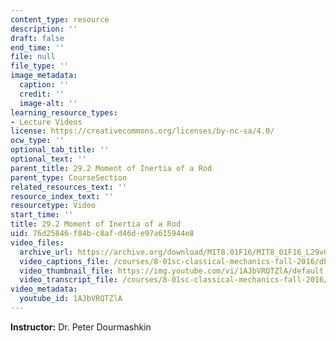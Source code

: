 ```yaml
---
content_type: resource
description: ''
draft: false
end_time: ''
file: null
file_type: ''
image_metadata:
  caption: ''
  credit: ''
  image-alt: ''
learning_resource_types:
- Lecture Videos
license: https://creativecommons.org/licenses/by-nc-sa/4.0/
ocw_type: ''
optional_tab_title: ''
optional_text: ''
parent_title: 29.2 Moment of Inertia of a Rod
parent_type: CourseSection
related_resources_text: ''
resource_index_text: ''
resourcetype: Video
start_time: ''
title: 29.2 Moment of Inertia of a Rod
uid: 76d25846-f84b-c8af-d46d-e97a615944e8
video_files:
  archive_url: https://archive.org/download/MIT8.01F16/MIT8_01F16_L29v02_360p.mp4
  video_captions_file: /courses/8-01sc-classical-mechanics-fall-2016/db3af41aca545df5a762e0a9f0fec052_1AJbVRQTZlA.vtt
  video_thumbnail_file: https://img.youtube.com/vi/1AJbVRQTZlA/default.jpg
  video_transcript_file: /courses/8-01sc-classical-mechanics-fall-2016/5bc40c1223ab005e37e7871d5ba5504d_1AJbVRQTZlA.pdf
video_metadata:
  youtube_id: 1AJbVRQTZlA
---
```

**Instructor:** Dr. Peter Dourmashkin